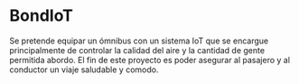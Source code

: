 # BondIoT
Se pretende equipar un ómnibus con un sistema IoT que se encargue principalmente de controlar la calidad del aire y la cantidad de gente permitida abordo. El fin de este proyecto es poder asegurar al pasajero y al conductor un viaje saludable y comodo.
